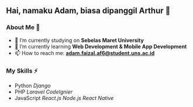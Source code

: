 <!--
**AdamArthurF/adamarthurf** is a ✨ _special_ ✨ repository because its `README.md` (this file) appears on your GitHub profile.
Here are some ideas to get you started:
-->
## Hai, namaku Adam, biasa dipanggil Arthur 👋

### About Me 💬
- 🔭 I’m currently studying on **Sebelas Maret University**
- 🌱 I’m currently learning **Web Development & Mobile App Development**
- 📫 How to reach me: **adam.faizal.af6@student.uns.ac.id**

### My Skills ⚡
- Python      *Django* 
- PHP         *Laravel*  *CodeIgnier* 
- JavaScript  *React.js* *Node.js*  *React Native*
<!--
- 👯 I’m currently collaborating with **Labkom FMIPA UNS**
- 🤔 I’m looking for help with ...
- 💬 Ask me about ...
- 📫 How to reach me: ...
- 😄 Pronouns: ...
- ⚡ Fun fact: ...
-->

